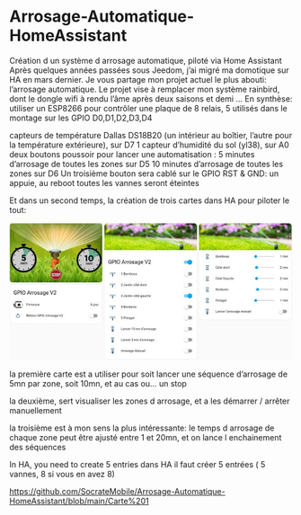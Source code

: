 # Arrosage-Automatique-HomeAssistant
Création d un système d arrosage automatique, piloté via Home Assistant
Après quelques années passées sous Jeedom, j’ai migré ma domotique sur HA en mars dernier.
Je vous partage mon projet actuel le plus abouti: l’arrosage automatique.
Le projet vise à remplacer mon système rainbird, dont le dongle wifi à rendu l’âme après deux saisons et demi …
En synthèse: utiliser un ESP8266 pour contrôler une plaque de 8 relais, 5 utilisés dans le montage sur les GPIO D0,D1,D2,D3,D4

capteurs de température Dallas DS18B20 (un intérieur au boîtier, l’autre pour la température extérieure), sur D7
1 capteur d’humidité du sol (yl38), sur A0
deux boutons poussoir pour lancer une automatisation :
5 minutes d’arrosage de toutes les zones sur D5
10 minutes d’arrosage de toutes les zones sur D6
Un troisième bouton sera cablé sur le GPIO RST & GND: un appuie, au reboot toutes les vannes seront éteintes

Et dans un second temps, la création de trois cartes dans HA pour piloter le tout:

![alt text](https://github.com/SocrateMobile/Arrosage-Automatique-HomeAssistant/blob/main/3cartes.jpeg)

la première carte est a utiliser pour soit lancer une séquence d’arrosage de 5mn par zone, soit 10mn, et au cas ou… un stop

la deuxième, sert visualiser les zones d arrosage, et a les démarrer / arrêter manuellement

la troisième est à mon sens la plus intéressante: le temps d arrosage de chaque zone peut être ajusté entre 1 et 20mn, et on lance l enchainement des séquences

In HA, you need to create 5 entries
dans HA il faut créer 5 entrées ( 5 vannes, 8 si vous en avez 8)

https://github.com/SocrateMobile/Arrosage-Automatique-HomeAssistant/blob/main/Carte%201
